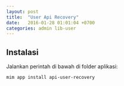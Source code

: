 ```yaml
---
layout: post
title:  "User Api Recovery"
date:   2016-01-28 01:01:04 +0700
categories: admin lib-user
---
```


## Instalasi

Jalankan perintah di bawah di folder aplikasi:

```
mim app install api-user-recovery
```
